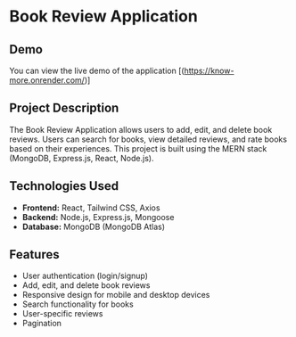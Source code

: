 # Book Review Application

## Demo
You can view the live demo of the application [(https://know-more.onrender.com/)]

## Project Description
The Book Review Application allows users to add, edit, and delete book reviews. Users can search for books, view detailed reviews, and rate books based on their experiences. This project is built using the MERN stack (MongoDB, Express.js, React, Node.js).

## Technologies Used
- **Frontend:** React, Tailwind CSS, Axios
- **Backend:** Node.js, Express.js, Mongoose
- **Database:** MongoDB (MongoDB Atlas)

## Features
- User authentication (login/signup)
- Add, edit, and delete book reviews
- Responsive design for mobile and desktop devices
- Search functionality for books
- User-specific reviews
- Pagination
